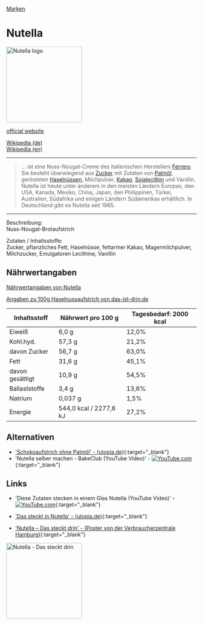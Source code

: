 [Marken](../marken.html)   

# Nutella

<img src="https://upload.wikimedia.org/wikipedia/commons/8/8a/Logo_Nutella.svg" height="200" alt="Nutella logo">

<a target="_blank" href="https://www.nutella.com">official website</a>   

<a target="_blank" href="https://de.wikipedia.org/wiki/Nutella">Wikipedia (de)</a>   
<a target="_blank" href="https://en.wikipedia.org/wiki/Nutella">Wikipedia (en)</a>

---
> ... ist eine Nuss-Nougat-Creme des italienischen Herstellers [Ferrero](../konzerne/ferrero.html). Sie besteht überwiegend aus [Zucker](../nahrung/zucker.html) mit Zutaten von [Palmöl](..//nahrung/palmoel.html), gerösteten [Haselnüssen](../nahrung/haselnuss.html), Milchpulver, [Kakao](../nahrung/kakao.html), [Sojalecithin](../nahrung/sojalecithin.html) und Vanillin. Nutella ist heute unter anderem in den meisten Ländern Europas, den USA, Kanada, Mexiko, China, Japan, den Philippinen, Türkei, Australien, Südafrika und einigen Ländern Südamerikas erhältlich. In Deutschland gibt es Nutella seit 1965.  

---

Beschreibung:   
Nuss-Nougat-Brotaufstrich   

Zutaten / Inhaltsstoffe:   
Zucker, pflanzliches Fett, Haselnüsse, fettarmer Kakao, Magermilchpulver,
Milchzucker, Emulgatoren Lecithine, Vanillin   

## Nährwertangaben

<a target="_blank" href="https://www.nutella.com/de/de/naehrwertangaben">Nährwertangaben von Nutella</a>   

<a target="_blank" href="http://das-ist-drin.de/Ferrero-Nutella-880-g--430884/">Angaben zu 100g Haselnussaufstrich von das-ist-drin.de</a>   

Inhaltsstoff | Nährwert pro 100 g | Tagesbedarf: 2000 kcal
---	| --- | ---
Eiweiß | 6,0 g | 12,0%
Kohl.hyd. |57,3 g | 21,2%
davon Zucker | 56,7 g | 63,0%
Fett | 31,6 g | 45,1%
davon gesättigt | 10,9 g | 54,5%
Ballaststoffe | 3,4 g | 13,6%
Natrium | 0,037 g | 1,5%
Energie | 544,0 kcal / 2277,6 kJ | 27,2%

## Alternativen

* ['Schokoaufstrich ohne Palmöl' - (utopia.de)](https://utopia.de/bestenlisten/schokoaufstrich-ohne-palmoel){:target="_blank"}
* 'Nutella selber machen - BakeClub (YouTube Video)' - [![YouTube.com](http://i3.ytimg.com/vi/81Gyy9QdduU/hqdefault.jpg)](https://www.youtube.com/watch?v=81Gyy9QdduU){:target="_blank"}

## Links
* 'Diese Zutaten stecken in einem Glas Nutella (YouTube Video)' - [![YouTube.com](http://i3.ytimg.com/vi/rz5b2yKOaKw/hqdefault.jpg)](https://youtu.be/rz5b2yKOaKw?t=13){:target="_blank"}

* ['Das steckt in Nutella' - (utopia.de)](https://utopia.de/das-steckt-nutella-8680/){:target="_blank"}
* ['Nutella – Das steckt drin' - (Poster von der Verbraucherzentrale Hamburg)](https://shop.vzhh.de/ernaehrung/492012/nutella-das-steckt-drin.aspx){:target="_blank"}
<img src="https://www.vzhh.de/sites/default/files/medien/feeds/bilder/Plakat_Nutella.jpg" height="200" alt="Nutella - Das steckt drin">
